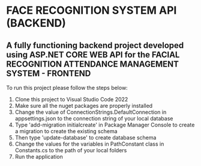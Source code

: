 # FACE RECOGNITION SYSTEM API (BACKEND)

## A fully functioning backend project developed using ASP.NET CORE WEB API for the FACIAL RECOGNITION ATTENDANCE MANAGEMENT SYSTEM - FRONTEND

To run this project please follow the steps below:

1. Clone this project to Visual Studio Code 2022 
2. Make sure all the nuget packages are properly installed
3. Change the value of ConnectionStrings.DefaultConnection in appsettings.json to the connection string of your local database
4. Type 'add-migration initialcreate' in Package Manager Console to create a migration to create the existing schema
5. Then type 'update-database' to create database schema
6. Change the values for the variables in PathConstant class in Constants.cs to the path of your local folders
6. Run the application
